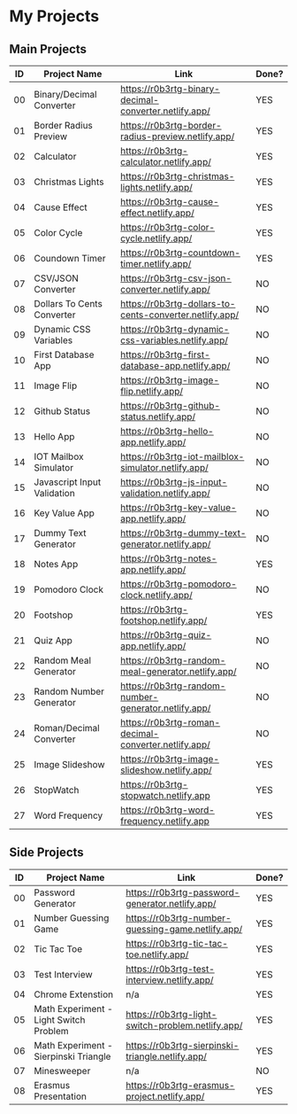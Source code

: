 # My Projects

## Main Projects

| ID  | Project Name                | Link                                                      | Done? |
| --- | --------------------------- | --------------------------------------------------------- | ----- |
| 00  | Binary/Decimal Converter    | <https://r0b3rtg-binary-decimal-converter.netlify.app/>   | YES   |
| 01  | Border Radius Preview       | <https://r0b3rtg-border-radius-preview.netlify.app/>      | YES   |
| 02  | Calculator                  | <https://r0b3rtg-calculator.netlify.app/>                 | YES   |
| 03  | Christmas Lights            | <https://r0b3rtg-christmas-lights.netlify.app/>           | YES   |
| 04  | Cause Effect                | <https://r0b3rtg-cause-effect.netlify.app/>               | YES   |
| 05  | Color Cycle                 | <https://r0b3rtg-color-cycle.netlify.app/>                | YES   |
| 06  | Coundown Timer              | <https://r0b3rtg-countdown-timer.netlify.app/>            | YES   |
| 07  | CSV/JSON Converter          | <https://r0b3rtg-csv-json-converter.netlify.app/>         | NO    |
| 08  | Dollars To Cents Converter  | <https://r0b3rtg-dollars-to-cents-converter.netlify.app/> | NO    |
| 09  | Dynamic CSS Variables       | <https://r0b3rtg-dynamic-css-variables.netlify.app/>      | NO    |
| 10  | First Database App          | <https://r0b3rtg-first-database-app.netlify.app/>         | NO    |
| 11  | Image Flip                  | <https://r0b3rtg-image-flip.netlify.app/>                 | NO    |
| 12  | Github Status               | <https://r0b3rtg-github-status.netlify.app/>              | NO    |
| 13  | Hello App                   | <https://r0b3rtg-hello-app.netlify.app/>                  | NO    |
| 14  | IOT Mailbox Simulator       | <https://r0b3rtg-iot-mailblox-simulator.netlify.app/>     | NO    |
| 15  | Javascript Input Validation | <https://r0b3rtg-js-input-validation.netlify.app/>        | NO    |
| 16  | Key Value App               | <https://r0b3rtg-key-value-app.netlify.app/>              | NO    |
| 17  | Dummy Text Generator        | <https://r0b3rtg-dummy-text-generator.netlify.app/>       | NO    |
| 18  | Notes App                   | <https://r0b3rtg-notes-app.netlify.app/>                  | YES   |
| 19  | Pomodoro Clock              | <https://r0b3rtg-pomodoro-clock.netlify.app/>             | NO    |
| 20  | Footshop                    | <https://r0b3rtg-footshop.netlify.app/>                   | YES   |
| 21  | Quiz App                    | <https://r0b3rtg-quiz-app.netlify.app/>                   | NO    |
| 22  | Random Meal Generator       | <https://r0b3rtg-random-meal-generator.netlify.app/>      | NO    |
| 23  | Random Number Generator     | <https://r0b3rtg-random-number-generator.netlify.app/>    | NO    |
| 24  | Roman/Decimal Converter     | <https://r0b3rtg-roman-decimal-converter.netlify.app/>    | NO    |
| 25  | Image Slideshow             | <https://r0b3rtg-image-slideshow.netlify.app/>            | YES   |
| 26  | StopWatch                   | <https://r0b3rtg-stopwatch.netlify.app>                   | YES   |
| 27  | Word Frequency              | <https://r0b3rtg-word-frequency.netlify.app>              | YES   |

## Side Projects

| ID  | Project Name                           | Link                                                | Done? |
| --- | -------------------------------------- | --------------------------------------------------- | ----- |
| 00  | Password Generator                     | <https://r0b3rtg-password-generator.netlify.app/>   | YES   |
| 01  | Number Guessing Game                   | <https://r0b3rtg-number-guessing-game.netlify.app/> | YES   |
| 02  | Tic Tac Toe                            | <https://r0b3rtg-tic-tac-toe.netlify.app/>          | YES   |
| 03  | Test Interview                         | <https://r0b3rtg-test-interview.netlify.app/>       | YES   |
| 04  | Chrome Extenstion                      | n/a                                                 | YES   |
| 05  | Math Experiment - Light Switch Problem | <https://r0b3rtg-light-switch-problem.netlify.app/> | YES   |
| 06  | Math Experiment - Sierpinski Triangle  | <https://r0b3rtg-sierpinski-triangle.netlify.app/>  | YES   |
| 07  | Minesweeper                            | n/a                                                 | NO    |
| 08  | Erasmus Presentation                   | <https://r0b3rtg-erasmus-project.netlify.app/>      | YES   |
